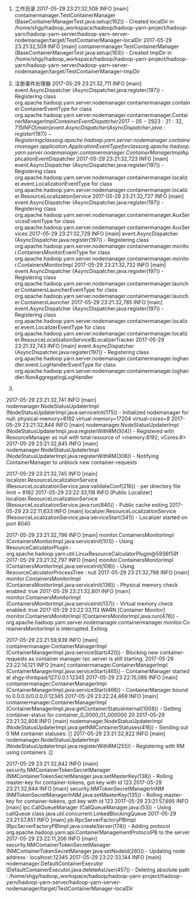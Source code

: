 
1. 工作目录
2017-05-29 23:21:32,508 INFO  [main] containermanager.TestContainerManager (BaseContainerManagerTest.java:setup(162)) - Created localDir in /home/shgy/hadoop_workspace/hadoop/hadoop-yarn-project/hadoop-yarn/hadoop-yarn-server/hadoop-yarn-server-nodemanager/target/TestContainerManager-localDir
2017-05-29 23:21:32,509 INFO  [main] containermanager.TestContainerManager (BaseContainerManagerTest.java:setup(163)) - Created tmpDir in /home/shgy/hadoop_workspace/hadoop/hadoop-yarn-project/hadoop-yarn/hadoop-yarn-server/hadoop-yarn-server-nodemanager/target/TestContainerManager-tmpDir

2. 注册事件处理器
2017-05-29 23:21:32,711 INFO  [main] event.AsyncDispatcher (AsyncDispatcher.java:register(197)) - Registering class org.apache.hadoop.yarn.server.nodemanager.containermanager.container.ContainerEventType for class org.apache.hadoop.yarn.server.nodemanager.containermanager.ContainerManagerImpl$ContainerEventDispatcher
2017-05-29 23:21:32,715 INFO  [main] event.AsyncDispatcher (AsyncDispatcher.java:register(197)) - Registering class org.apache.hadoop.yarn.server.nodemanager.containermanager.application.ApplicationEventType for class org.apache.hadoop.yarn.server.nodemanager.containermanager.ContainerManagerImpl$ApplicationEventDispatcher
2017-05-29 23:21:32,723 INFO  [main] event.AsyncDispatcher (AsyncDispatcher.java:register(197)) - Registering class org.apache.hadoop.yarn.server.nodemanager.containermanager.localizer.event.LocalizationEventType for class org.apache.hadoop.yarn.server.nodemanager.containermanager.localizer.ResourceLocalizationService
2017-05-29 23:21:32,727 INFO  [main] event.AsyncDispatcher (AsyncDispatcher.java:register(197)) - Registering class org.apache.hadoop.yarn.server.nodemanager.containermanager.AuxServicesEventType for class org.apache.hadoop.yarn.server.nodemanager.containermanager.AuxServices
2017-05-29 23:21:32,729 INFO  [main] event.AsyncDispatcher (AsyncDispatcher.java:register(197)) - Registering class org.apache.hadoop.yarn.server.nodemanager.containermanager.monitor.ContainersMonitorEventType for class org.apache.hadoop.yarn.server.nodemanager.containermanager.monitor.ContainersMonitorImpl
2017-05-29 23:21:32,732 INFO  [main] event.AsyncDispatcher (AsyncDispatcher.java:register(197)) - Registering class org.apache.hadoop.yarn.server.nodemanager.containermanager.launcher.ContainersLauncherEventType for class org.apache.hadoop.yarn.server.nodemanager.containermanager.launcher.ContainersLauncher
2017-05-29 23:21:32,785 INFO  [main] event.AsyncDispatcher (AsyncDispatcher.java:register(197)) - Registering class org.apache.hadoop.yarn.server.nodemanager.containermanager.localizer.event.LocalizerEventType for class org.apache.hadoop.yarn.server.nodemanager.containermanager.localizer.ResourceLocalizationService$LocalizerTracker
2017-05-29 23:21:32,743 INFO  [main] event.AsyncDispatcher (AsyncDispatcher.java:register(197)) - Registering class org.apache.hadoop.yarn.server.nodemanager.containermanager.loghandler.event.LogHandlerEventType for class org.apache.hadoop.yarn.server.nodemanager.containermanager.loghandler.NonAggregatingLogHandler

3.
2017-05-29 23:21:32,741 INFO  [main] nodemanager.NodeStatusUpdaterImpl (NodeStatusUpdaterImpl.java:serviceInit(175)) - Initialized nodemanager for null: physical-memory=8192 virtual-memory=17204 virtual-cores=8
2017-05-29 23:21:32,844 INFO  [main] nodemanager.NodeStatusUpdaterImpl (NodeStatusUpdaterImpl.java:registerWithRM(304)) - Registered with ResourceManager as null with total resource of <memory:8192, vCores:8>
2017-05-29 23:21:32,845 INFO  [main] nodemanager.NodeStatusUpdaterImpl (NodeStatusUpdaterImpl.java:registerWithRM(306)) - Notifying ContainerManager to unblock new container-requests

2017-05-29 23:21:32,745 INFO  [main] localizer.ResourceLocalizationService (ResourceLocalizationService.java:validateConf(216)) - per directory file limit = 8192
2017-05-29 23:22:33,118 INFO  [Public Localizer] localizer.ResourceLocalizationService (ResourceLocalizationService.java:run(840)) - Public cache exiting
2017-05-29 23:22:11,633 INFO  [main] localizer.ResourceLocalizationService (ResourceLocalizationService.java:serviceStart(341)) - Localizer started on port 8040

2017-05-29 23:21:32,796 INFO  [main] monitor.ContainersMonitorImpl (ContainersMonitorImpl.java:serviceInit(101)) -  Using ResourceCalculatorPlugin : org.apache.hadoop.yarn.util.LinuxResourceCalculatorPlugin@5936f59f
2017-05-29 23:21:32,797 INFO  [main] monitor.ContainersMonitorImpl (ContainersMonitorImpl.java:serviceInit(106)) -  Using ResourceCalculatorProcessTree : null
2017-05-29 23:21:32,798 INFO  [main] monitor.ContainersMonitorImpl (ContainersMonitorImpl.java:serviceInit(136)) - Physical memory check enabled: true
2017-05-29 23:21:32,801 INFO  [main] monitor.ContainersMonitorImpl (ContainersMonitorImpl.java:serviceInit(137)) - Virtual memory check enabled: true
2017-05-29 23:22:33,113 WARN  [Container Monitor] monitor.ContainersMonitorImpl (ContainersMonitorImpl.java:run(476)) - org.apache.hadoop.yarn.server.nodemanager.containermanager.monitor.ContainersMonitorImpl is interrupted. Exiting.

2017-05-29 23:21:59,939 INFO  [main] containermanager.ContainerManagerImpl (ContainerManagerImpl.java:serviceStart(420)) - Blocking new container-requests as container manager rpc server is still starting.
2017-05-29 23:22:14,121 INFO  [main] containermanager.ContainerManagerImpl (ContainerManagerImpl.java:serviceStart(465)) - ContainerManager started at shgy-thinkpad/127.0.0.1:12345
2017-05-29 23:22:15,086 INFO  [main] containermanager.ContainerManagerImpl (ContainerManagerImpl.java:serviceStart(466)) - ContainerManager bound to 0.0.0.0/0.0.0.0:12345
2017-05-29 23:22:24,469 INFO  [main] containermanager.ContainerManagerImpl (ContainerManagerImpl.java:getContainerStatusInternal(1008)) - Getting container-status for container_0_0000_01_000000
20
2017-05-29 23:21:32,808 INFO  [main] nodemanager.NodeStatusUpdaterImpl (NodeStatusUpdaterImpl.java:getNMContainerStatuses(416)) - Sending out 0 NM container statuses: []
2017-05-29 23:21:32,822 INFO  [main] nodemanager.NodeStatusUpdaterImpl (NodeStatusUpdaterImpl.java:registerWithRM(255)) - Registering with RM using containers :[]

2017-05-29 23:21:32,842 INFO  [main] security.NMContainerTokenSecretManager (NMContainerTokenSecretManager.java:setMasterKey(138)) - Rolling master-key for container-tokens, got key with id 123
2017-05-29 23:21:32,844 INFO  [main] security.NMTokenSecretManagerInNM (NMTokenSecretManagerInNM.java:setMasterKey(135)) - Rolling master-key for container-tokens, got key with id 123
2017-05-29 23:21:57,695 INFO  [main] ipc.CallQueueManager (CallQueueManager.java:<init>(53)) - Using callQueue class java.util.concurrent.LinkedBlockingQueue
2017-05-29 23:21:57,851 INFO  [main] pb.RpcServerFactoryPBImpl (RpcServerFactoryPBImpl.java:createServer(174)) - Adding protocol org.apache.hadoop.yarn.api.ContainerManagementProtocolPB to the server
2017-05-29 23:22:11,206 INFO  [main] security.NMContainerTokenSecretManager (NMContainerTokenSecretManager.java:setNodeId(260)) - Updating node address : localhost:12345
2017-05-29 23:22:33,144 INFO  [main] nodemanager.DefaultContainerExecutor (DefaultContainerExecutor.java:deleteAsUser(457)) - Deleting absolute path : /home/shgy/hadoop_workspace/hadoop/hadoop-yarn-project/hadoop-yarn/hadoop-yarn-server/hadoop-yarn-server-nodemanager/target/TestContainerManager-localDir
